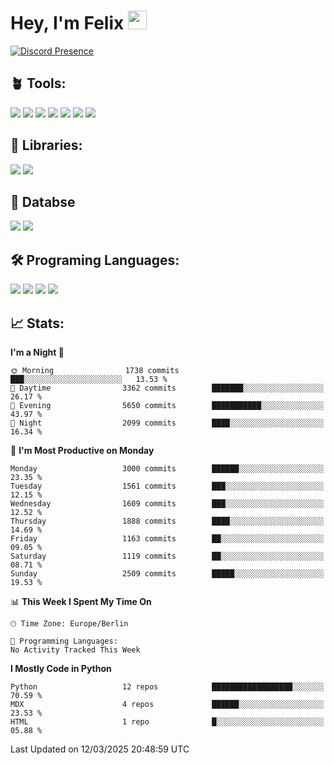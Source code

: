 # Hey, I'm Felix <img src="https://raw.githubusercontent.com/MartinHeinz/MartinHeinz/master/wave.gif" width="30px">

[![Discord Presence](https://lanyard.cnrad.dev/api/1078242409495932969?showDisplayName=true&theme=dark)](https://discord.com/users/1078242409495932969)

## 🪴 Tools:
[![](https://skillicons.dev/icons?i=discord)](https://discord.com/ "Discord")
[![](https://skillicons.dev/icons?i=bots)](https://discord.dev/ "Discord Bots")
[![](https://skillicons.dev/icons?i=pycharm)](https://jetbrains.com/pycharm/ "PyCharm")
[![](https://skillicons.dev/icons?i=webstorm)](https://jetbrains.com/webstorm/ "WebStorm")
[![](https://skillicons.dev/icons?i=vscode)](https://vscode.dev/ "VSC")
[![](https://skillicons.dev/icons?i=git)](https://git-scm.com/ "Git")
[![](https://skillicons.dev/icons?i=github)](https://github.com/ "GitHub")


## 🎉 Libraries:
[![](https://skillicons.dev/icons?i=fastapi)](https://fastapi.tiangolo.com/ "FastAPI")
[![](https://skillicons.dev/icons?i=flask)](https://flask.palletsprojects.com/en/3.0.x/ "Flask")

## 💾 Databse
[![](https://skillicons.dev/icons?i=sqlite)](https://sqlite.org/ "SQLite")
[![](https://skillicons.dev/icons?i=postgresql)](https://postgresql.org/ "PostgreSQL")


## 🛠️ Programing Languages:
[![](https://skillicons.dev/icons?i=py)](https://python.org/ "Python")
[![](https://skillicons.dev/icons?i=html)](https://de.wikipedia.org/wiki/Hypertext_Markup_Language "HTML")
[![](https://skillicons.dev/icons?i=js)](https://de.wikipedia.org/wiki/JavaScript "JavaScript")
[![](https://skillicons.dev/icons?i=css)](https://de.wikipedia.org/wiki/CSS "CSS")

## 📈 Stats:
<!--START_SECTION:waka-->
**I'm a Night 🦉** 

```text
🌞 Morning                1738 commits        ███░░░░░░░░░░░░░░░░░░░░░░   13.53 % 
🌆 Daytime                3362 commits        ███████░░░░░░░░░░░░░░░░░░   26.17 % 
🌃 Evening                5650 commits        ███████████░░░░░░░░░░░░░░   43.97 % 
🌙 Night                  2099 commits        ████░░░░░░░░░░░░░░░░░░░░░   16.34 % 
```
📅 **I'm Most Productive on Monday** 

```text
Monday                   3000 commits        ██████░░░░░░░░░░░░░░░░░░░   23.35 % 
Tuesday                  1561 commits        ███░░░░░░░░░░░░░░░░░░░░░░   12.15 % 
Wednesday                1609 commits        ███░░░░░░░░░░░░░░░░░░░░░░   12.52 % 
Thursday                 1888 commits        ████░░░░░░░░░░░░░░░░░░░░░   14.69 % 
Friday                   1163 commits        ██░░░░░░░░░░░░░░░░░░░░░░░   09.05 % 
Saturday                 1119 commits        ██░░░░░░░░░░░░░░░░░░░░░░░   08.71 % 
Sunday                   2509 commits        █████░░░░░░░░░░░░░░░░░░░░   19.53 % 
```


📊 **This Week I Spent My Time On** 

```text
🕑︎ Time Zone: Europe/Berlin

💬 Programming Languages: 
No Activity Tracked This Week
```

**I Mostly Code in Python** 

```text
Python                   12 repos            ██████████████████░░░░░░░   70.59 % 
MDX                      4 repos             ██████░░░░░░░░░░░░░░░░░░░   23.53 % 
HTML                     1 repo              █░░░░░░░░░░░░░░░░░░░░░░░░   05.88 % 
```




 Last Updated on 12/03/2025 20:48:59 UTC
<!--END_SECTION:waka-->
